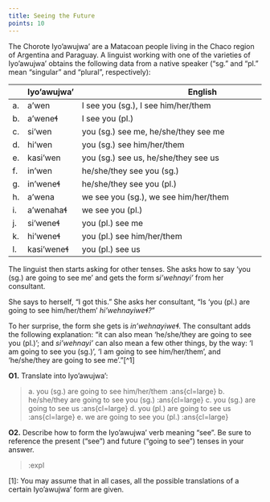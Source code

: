 ```yaml
---
title: Seeing the Future 
points: 10
---
```


The Chorote Iyo’awujwa’ are a Matacoan people living in the Chaco region of Argentina and Paraguay. A
linguist working with one of the varieties of Iyo’awujwa’ obtains the following data from a native speaker
(“sg.” and “pl.” mean “singular” and “plural”, respectively):

| | Iyo’awujwa’ | <div style="width: 30em;"> English </div> |
| - | --- | ---- |
| a. | a’wen | I see you (sg.), I see him/her/them |
| b. | a’weneɬ | I see you (pl.) |
| c. | si’wen | you (sg.) see me, he/she/they see me |
| d. | hi’wen | you (sg.) see him/her/them |
| e. | kasi’wen | you (sg.) see us, he/she/they see us |
| f. | in’wen | he/she/they see you (sg.) |
| g. | in’weneɬ | he/she/they see you (pl.) |
| h. | a’wena | we see you (sg.), we see him/her/them |
| i. | a’wenahaɬ | we see you (pl.) |
| j. | si’weneɬ | you (pl.) see me |
| k. | hi’weneɬ | you (pl.) see him/her/them |
| l. | kasi’weneɬ | you (pl.) see us |


The linguist then starts asking for other tenses. She asks how to say ‘you (sg.) are going to see me’ and gets
the form s*i’wehnayi’* from her consultant.

She says to herself, “I got this.” She asks her consultant, “Is ‘you (pl.) are going to see him/her/them’
*hi’wehnayiweɬ?*”

To her surprise, the form she gets is *in’wehnayiweɬ*. The consultant adds the following explanation: “it can
also mean ‘he/she/they are going to see you (pl.)’; and *si’wehnayi’* can also mean a few other things, by the
way: ‘I am going to see you (sg.)’, ‘I am going to see him/her/them’, and ‘he/she/they are going to see me’.”[^1]

**O1.** Translate into Iyo’awujwa’:

> a. you (sg.) are going to see him/her/them :ans{cl=large}
> b. he/she/they are going to see you (sg.) :ans{cl=large}
> c. you (sg.) are going to see us :ans{cl=large}
> d. you (pl.) are going to see us :ans{cl=large}
> e. we are going to see you (pl.) :ans{cl=large}

**O2.** Describe how to form the Iyo’awujwa’ verb meaning “see”. Be sure to reference the present (“see”) and
future (“going to see”) tenses in your answer.

> :expl

[1]: You may assume that in all cases, all the possible translations of a certain Iyo’awujwa’ form are given.